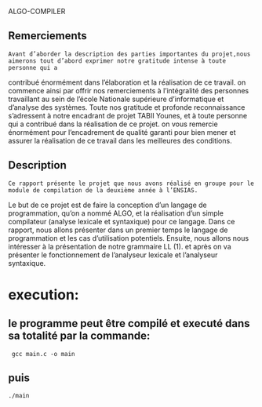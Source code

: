 ALGO-COMPILER

## **Remerciements**

	Avant d’aborder la description des parties importantes du projet,nous aimerons tout d’abord exprimer notre gratitude intense à toute personne qui a
contribué énormément dans l’élaboration et la réalisation de ce travail. on commence ainsi par offrir nos remerciements à l’intégralité des personnes travaillant au sein de l’école Nationale supérieure d’informatique et d’analyse des systèmes. Toute nos gratitude et profonde reconnaissance s’adressent à notre encadrant de projet TABII Younes, et à toute personne qui a contribué dans la réalisation de ce projet. on vous remercie énormément pour l’encadrement de qualité garanti pour bien mener et assurer la réalisation de ce travail dans les meilleures des conditions.

## **Description**

	Ce rapport présente le projet que nous avons réalisé en groupe pour le module de compilation de la deuxième année à l’ENSIAS.
Le but de ce projet est de faire la conception d’un langage de programmation, qu’on a nommé ALGO, et la réalisation d’un simple
compilateur (analyse lexicale et syntaxique) pour ce langage. Dans ce rapport, nous allons présenter dans un premier temps le langage
de programmation et les cas d’utilisation potentiels. Ensuite, nous allons nous intéresser à la présentation de notre grammaire LL (1).
et après on va présenter le fonctionnement de l’analyseur lexicale et l’analyseur syntaxique.


execution:
==========

le programme peut être compilé et executé dans sa totalité par la commande:
----------------------------------------------------------------------------

     gcc main.c -o main
puis
----
    ./main
